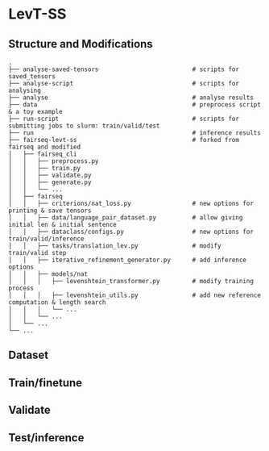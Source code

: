# LevT-SS

## Structure and Modifications

    .
    ├── analyse-saved-tensors                          # scripts for saved_tensors
    ├── analyse-script                                 # scripts for analysing
    ├── analyse                                        # analyse results
    ├── data                                           # preprocess script & a toy example
    ├── run-script                                     # scripts for submitting jobs to slurm: train/valid/test 
    ├── run                                            # inference results
    ├── fairseq-levt-ss                                # forked from fairseq and modified                                 
    │   ├── fairseq_cli
    │   │   ├── preprocess.py 
    │   │   ├── train.py 
    │   │   ├── validate.py
    │   │   ├── generate.py 
    │   │   └── ...
    │   ├── fairseq
    │   │   ├── criterions/nat_loss.py                 # new options for printing & save tensors
    │   │   ├── data/language_pair_dataset.py          # allow giving initial len & initial sentence
    │   │   ├── dataclass/configs.py                   # new options for train/valid/inference
    │   │   ├── tasks/translation_lev.py               # modify train/valid step
    │   │   ├── iterative_refinement_generator.py      # add inference options
    │   │   ├── models/nat
    │   │   │   ├── levenshtein_transformer.py         # modify training process
    │   │   │   ├── levenshtein_utils.py               # add new reference computation & length search
    │   │   │   └── ...
    │   │   └── ...
    │   └── ...                 
    └── ...

## Dataset

## Train/finetune

## Validate

## Test/inference

